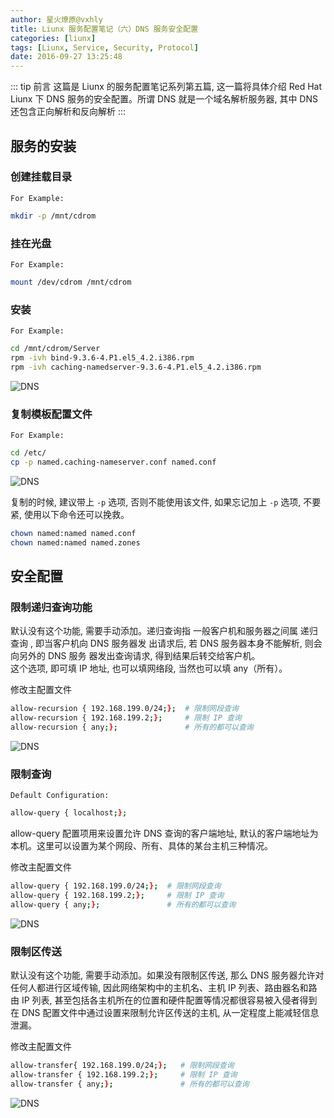 ```yaml
---
author: 星火燎原@vxhly
title: Liunx 服务配置笔记（六）DNS 服务安全配置
categories: [liunx]
tags: [Liunx, Service, Security, Protocol]
date: 2016-09-27 13:25:48
---
```


::: tip 前言
这篇是 Liunx 的服务配置笔记系列第五篇, 这一篇将具体介绍 Red Hat Liunx 下 DNS 服务的安全配置。所谓 DNS 就是一个域名解析服务器, 其中 DNS 还包含正向解析和反向解析
:::
<!-- more -->

## 服务的安装

### 创建挂载目录

`For Example:` 

``` bash
mkdir -p /mnt/cdrom
```

### 挂在光盘

`For Example:` 

``` bash
mount /dev/cdrom /mnt/cdrom
```

### 安装

`For Example:` 

``` bash
cd /mnt/cdrom/Server
rpm -ivh bind-9.3.6-4.P1.el5_4.2.i386.rpm
rpm -ivh caching-namedserver-9.3.6-4.P1.el5_4.2.i386.rpm
```

![DNS](http://oss-blog.test.upcdn.net/liunx-dns-1.png)

### 复制模板配置文件

`For Example:` 

``` bash
cd /etc/
cp -p named.caching-nameserver.conf named.conf
```

![DNS](http://oss-blog.test.upcdn.net/liunx-dns-2.png)

复制的时候, 建议带上 `-p` 选项, 否则不能使用该文件, 如果忘记加上 `-p` 选项, 不要紧, 使用以下命令还可以挽救。

``` bash
chown named:named named.conf
chown named:named named.zones
```

## 安全配置

### 限制递归查询功能

默认没有这个功能, 需要手动添加。递归查询指 一般客户机和服务器之间属 递归查询 , 即当客户机向 DNS 服务器发 出请求后, 若 DNS 服务器本身不能解析, 则会向另外的 DNS 服务 器发出查询请求, 得到结果后转交给客户机。<br>
这个选项, 即可填 IP 地址, 也可以填网络段, 当然也可以填 any（所有）。

修改主配置文件

``` bash
allow-recursion { 192.168.199.0/24;};  # 限制网段查询
allow-recursion { 192.168.199.2;};     # 限制 IP 查询
allow-recursion { any;};               # 所有的都可以查询
```

![DNS](http://oss-blog.test.upcdn.net/liunx-dns-3.png)

### 限制查询

`Default Configuration:` 

``` bash
allow-query { localhost;};
```

allow-query 配置项用来设置允许 DNS 查询的客户端地址, 默认的客户端地址为本机。这里可以设置为某个网段、所有、具体的某台主机三种情况。

修改主配置文件

``` bash
allow-query { 192.168.199.0/24;};  # 限制网段查询
allow-query { 192.168.199.2;};     # 限制 IP 查询
allow-query { any;};               # 所有的都可以查询
```

![DNS](http://oss-blog.test.upcdn.net/liunx-dns-4.png)

### 限制区传送

默认没有这个功能, 需要手动添加。如果没有限制区传送, 那么 DNS 服务器允许对任何人都进行区域传输, 因此网络架构中的主机名、主机 IP 列表、路由器名和路由 IP 列表, 甚至包括各主机所在的位置和硬件配置等情况都很容易被入侵者得到在 DNS 配置文件中通过设置来限制允许区传送的主机, 从一定程度上能减轻信息泄漏。

修改主配置文件

``` bash
allow-transfer{ 192.168.199.0/24;};   # 限制网段查询
allow-transfer { 192.168.199.2;};     # 限制 IP 查询
allow-transfer { any;};               # 所有的都可以查询
```

![DNS](http://oss-blog.test.upcdn.net/liunx-dns-5.png)


